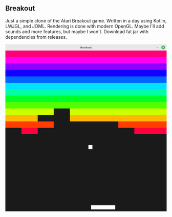 ## Breakout
Just a simple clone of the Atari Breakout game. Written in a day using Kotlin, LWJGL, and JOML. Rendering is done with modern OpenGL. Maybe I'll add sounds and more features, but maybe I won't. Download fat jar with dependencies from releases.

![alt text](https://github.com/Gav06/Breakout/blob/master/image.png?raw=true)
